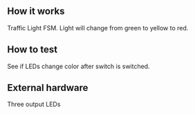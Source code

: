 <!---

This file is used to generate your project datasheet. Please fill in the information below and delete any unused
sections.

You can also include images in this folder and reference them in the markdown. Each image must be less than
512 kb in size, and the combined size of all images must be less than 1 MB.
-->

## How it works

Traffic Light FSM. Light will change from green to yellow to red.

## How to test

See if LEDs change color after switch is switched.

## External hardware

Three output LEDs
